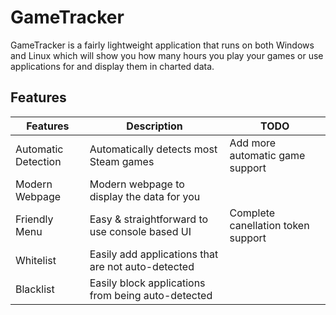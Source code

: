 # GameTracker
GameTracker is a fairly lightweight application that runs on both Windows and Linux which will show you how many hours you play your games or use applications for and display them in charted data.

## Features 
|Features           | Description                                      |TODO                              |
|-------------------|--------------------------------------------------|----------------------------------|
|Automatic Detection|Automatically detects most Steam games            |Add more automatic game support   |
|Modern Webpage     |Modern webpage to display the data for you        |                                  |
|Friendly Menu      |Easy & straightforward to use console based UI    |Complete canellation token support|
|Whitelist          |Easily add applications that are not auto-detected|                                  |
|Blacklist          |Easily block applications from being auto-detected|                                  |